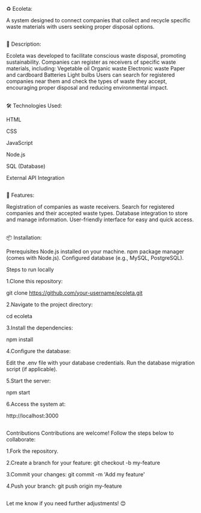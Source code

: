 ♻️ Ecoleta:  

A system designed to connect companies that collect and recycle specific waste materials with users seeking proper disposal options.

##

📝 Description:  

Ecoleta was developed to facilitate conscious waste disposal, promoting sustainability. Companies can register as receivers of specific waste materials, including:
Vegetable oil
Organic waste
Electronic waste
Paper and cardboard
Batteries
Light bulbs
Users can search for registered companies near them and check the types of waste they accept, encouraging proper disposal and reducing environmental impact.

##

🛠️ Technologies Used:  

HTML  

CSS  

JavaScript  

Node.js  

SQL (Database)  

External API Integration

##

🚀 Features:  

Registration of companies as waste receivers.
Search for registered companies and their accepted waste types.
Database integration to store and manage information.
User-friendly interface for easy and quick access.

##

📦 Installation:  

Prerequisites
Node.js installed on your machine.
npm package manager (comes with Node.js).
Configured database (e.g., MySQL, PostgreSQL).

Steps to run locally

1.Clone this repository:

git clone https://github.com/your-username/ecoleta.git

2.Navigate to the project directory:

cd ecoleta

3.Install the dependencies:

npm install

4.Configure the database:

Edit the .env file with your database credentials.
Run the database migration script (if applicable).  

5.Start the server:  

npm start

6.Access the system at:  

http://localhost:3000

##

Contributions
Contributions are welcome! Follow the steps below to collaborate:

1.Fork the repository.

2.Create a branch for your feature:
git checkout -b my-feature

3.Commit your changes:
git commit -m 'Add my feature'

4.Push your branch:
git push origin my-feature

##

Let me know if you need further adjustments! 😊

